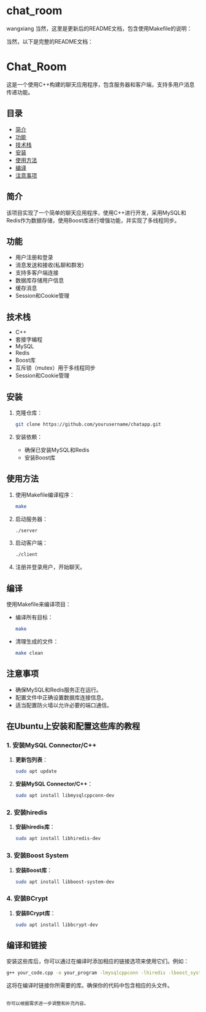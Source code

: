# chat_room
wangxiang
当然，这里是更新后的README文档，包含使用Makefile的说明：

当然，以下是完整的README文档：

# Chat_Room

这是一个使用C++构建的聊天应用程序，包含服务器和客户端，支持多用户消息传递功能。

## 目录
- [简介](#简介)
- [功能](#功能)
- [技术栈](#技术栈)
- [安装](#安装)
- [使用方法](#使用方法)
- [编译](#编译)
- [注意事项](#注意事项)

## 简介

该项目实现了一个简单的聊天应用程序，使用C++进行开发，采用MySQL和Redis作为数据存储，使用Boost库进行增强功能，并实现了多线程同步。

## 功能

- 用户注册和登录
- 消息发送和接收(私聊和群发)
- 支持多客户端连接
- 数据库存储用户信息
- 缓存消息
- Session和Cookie管理

## 技术栈

- C++
- 套接字编程
- MySQL
- Redis
- Boost库
- 互斥锁（mutex）用于多线程同步
- Session和Cookie管理

## 安装

1. 克隆仓库：

   ```bash
   git clone https://github.com/yourusername/chatapp.git
   ```
2. 安装依赖：
   - 确保已安装MySQL和Redis
   - 安装Boost库

## 使用方法

1. 使用Makefile编译程序：
   ```bash
   make
   ```
2. 启动服务器：
   ```bash
   ./server
   ```
3. 启动客户端：
   ```bash
   ./client
   ```
4. 注册并登录用户，开始聊天。

## 编译

使用Makefile来编译项目：

- 编译所有目标：
  ```bash
  make
  ```

- 清理生成的文件：
  ```bash
  make clean
  ```

## 注意事项

- 确保MySQL和Redis服务正在运行。
- 配置文件中正确设置数据库连接信息。
- 适当配置防火墙以允许必要的端口通信。

## 在Ubuntu上安装和配置这些库的教程

### 1. 安装MySQL Connector/C++

1. **更新包列表**：
   ```bash
   sudo apt update
   ```

2. **安装MySQL Connector/C++**：
   ```bash
   sudo apt install libmysqlcppconn-dev
   ```

### 2. 安装hiredis

1. **安装hiredis库**：
   ```bash
   sudo apt install libhiredis-dev
   ```

### 3. 安装Boost System

1. **安装Boost库**：
   ```bash
   sudo apt install libboost-system-dev
   ```

### 4. 安装BCrypt

1. **安装BCrypt库**：
   ```bash
   sudo apt install libbcrypt-dev
   ```

## 编译和链接

安装这些库后，你可以通过在编译时添加相应的链接选项来使用它们。例如：

```bash
g++ your_code.cpp -o your_program -lmysqlcppconn -lhiredis -lboost_system -lbcrypt
```

这将在编译时链接你所需要的库。确保你的代码中包含相应的头文件。
```

你可以根据需求进一步调整和补充内容。
